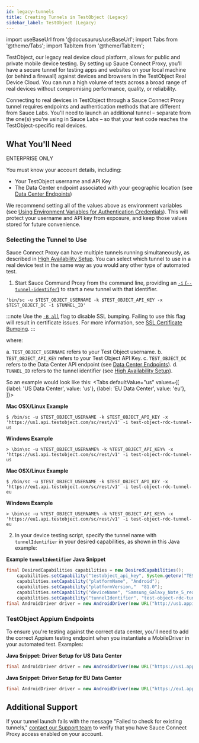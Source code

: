 ```yaml
---
id: legacy-tunnels
title: Creating Tunnels in TestObject (Legacy)
sidebar_label: TestObject (Legacy)
---
```

import useBaseUrl from '@docusaurus/useBaseUrl';
import Tabs from '@theme/Tabs';
import TabItem from '@theme/TabItem';

TestObject, our legacy real device cloud platform, allows for public and private mobile device testing. By setting up Sauce Connect Proxy, you’ll have a secure tunnel for testing apps and websites on your local machine (or behind a firewall) against devices and browsers in the TestObject Real Device Cloud. You can run a high volume of tests across a broad range of real devices without compromising performance, quality, or reliability.

Connecting to real devices in TestObject through a Sauce Connect Proxy tunnel requires endpoints and authentication methods that are different from Sauce Labs. You'll need to launch an additional tunnel – separate from the one(s) you're using in Sauce Labs – so that your test code reaches the TestObject-specific real devices.

## What You'll Need
<p><span className="sauceDBlue">ENTERPRISE ONLY</span></p>

You must know your account details, including:
  * Your TestObject username and API Key
  * The Data Center endpoint associated with your geographic location (see [Data Center Endpoints](/basics/data-center-endpoints/data-center-endpoints))

We recommend setting all of the values above as environment variables (see [Using Environment Variables for Authentication Credentials](/basics/environment-variables)). This will protect your username and API key from exposure, and keep those values stored for future convenience.

### Selecting the Tunnel to Use
Sauce Connect Proxy can have multiple tunnels running simultaneously, as described in [High Availability Setup](/secure-connections/sauce-connect/setup-configuration/high-availability). You can select which tunnel to use in a real device test in the same way as you would any other type of automated test.  

1. Start Sauce Command Proxy from the command line, providing an [`-i` (`--tunnel-identifer`)](/dev/cli/sauce-connect-proxy) to start a new tunnel with that identifier.

```
'bin/sc -u $TEST_OBJECT_USERNAME -k $TEST_OBJECT_API_KEY -x $TEST_OBJECT_DC -i $TUNNEL_ID'
```

:::note
Use the [`-B all`](/dev/cli/sauce-connect-proxy) flag to disable SSL bumping. Failing to use this flag will result in certificate issues. For more information, see [SSL Certificate Bumping](/secure-connections/sauce-connect/security-authentication).
:::

where:

  a. `TEST_OBJECT_USERNAME` refers to your Test Object username.
  b. `TEST_OBJECT_API_KEY` refers to your Test Object API Key.
  c. `TEST_OBJECT_DC` refers to the Data Center API endpoint (see [Data Center Endpoints](/basics/data-center-endpoints/data-center-endpoints)).
  d. `TUNNEL_ID` refers to the tunnel identifier (see [High Availability Setup](/secure-connections/sauce-connect/setup-configuration/high-availability)).

So an example would look like this:
<Tabs
  defaultValue="us"
  values={[
    {label: 'US Data Center', value: 'us'},
    {label: 'EU Data Center', value: 'eu'},
  ]}>

<TabItem value="tab1">

**Mac OSX/Linux Example**

```
$ /bin/sc -u $TEST_OBJECT_USERNAME -k $TEST_OBJECT_API_KEY -x 'https://us1.api.testobject.com/sc/rest/v1' -i test-object-rdc-tunnel-us
```

**Windows Example**

```
> \bin\sc -u %TEST_OBJECT_USERNAME% -k %TEST_OBJECT_API_KEY% -x 'https://us1.api.testobject.com/sc/rest/v1' -i test-object-rdc-tunnel-us
```

</TabItem>
<TabItem value="tab2">

**Mac OSX/Linux Example**

```
$ /bin/sc -u $TEST_OBJECT_USERNAME -k $TEST_OBJECT_API_KEY -x 'https://eu1.api.testobject.com/sc/rest/v1' -i test-object-rdc-tunnel-eu
```

**Windows Example**

```
> \bin\sc -u %TEST_OBJECT_USERNAME% -k %TEST_OBJECT_API_KEY% -x 'https://eu1.api.testobject.com/sc/rest/v1' -i test-object-rdc-tunnel-eu

```

</TabItem>
</Tabs>


2. In your device testing script, specify the tunnel name with `tunnelIdentifier` in your desired capabilities, as shown in this Java example:

**Example `tunnelIdentifier` Java Snippet**
```java
final DesiredCapabilities capabilities = new DesiredCapabilities();
    capabilities.setCapability("testobject_api_key", System.getenv("TEST_OBJECT_API_KEY"));
    capabilities.setCapability("platformName", "Android");
    capabilities.setCapability("platformVersion,"  "81.0");
    capabilities.setCapability("deviceName", "Samsung_Galaxy_Note_5_real"); // Will only run on the specified device
    capabilities.setCapability("tunnelIdentifier", "test-object-rdc-tunnel-us");
final AndroidDriver driver = new AndroidDriver(new URL("http://us1.appium.testobject.com/wd/hub"), capabilities);
```

### TestObject Appium Endpoints
To ensure you're testing against the correct data center, you'll need to add the correct Appium testing endpoint when you instantiate a MobileDriver in your automated test. Examples:

**Java Snippet: Driver Setup for US Data Center**

```java
final AndroidDriver driver = new AndroidDriver(new URL("https://us1.appium.testobject.com/wd/hub"), capabilities);
```

**Java Snippet: Driver Setup for EU Data Center**

```java
final AndroidDriver driver = new AndroidDriver(new URL("https://eu1.appium.testobject.com/wd/hub"), capabilities);
```

## Additional Support
If your tunnel launch fails with the message "Failed to check for existing tunnels," [contact our Support team](https://saucelabs.com/training-support) to verify that you have Sauce Connect Proxy access enabled on your account.
